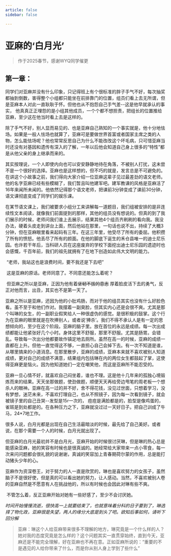 ```yaml
---
article: false
sidebar: false

---
```

# 亚麻的‘白月光’

>   作于2025春节，感谢WYQ同学催更

## 第一章：

​	同学们对亚麻并没有什么印象，只记得班上有个很标准的胖子手气不好，每次抽奖都抽到倒数，害得整个小组都只能坐在前排靠门的位置，组员们看上去无所谓，但是亚麻本人对此一直耿耿于怀。但他也从不抱怨自己手气差--这是他早就承认的事实， 他真真正正埋怨的是小组其他成员，一个个都不想担责，把组长的位置推给亚麻，至少这在他当时看上去是这样的。

​	除了手气不好，别人显而易见的、也是亚麻自己熟知的一个事实就是，他十分地怯场。如果是一般人怯场也就算了，亚麻可是要做世界首富或者国家主席之类的人物，怎么能怯场呢？他也常常反思自己为什么不能改改这个坏毛病，只可惜亚麻当时还没有对基因和遗传有深入的了解，一年以后他会知道自己身上很多的“特性”都是从他父亲的身上继承而来的。

​	其实按理说，一个人即使内向也可以安安静静地待在角落，不被别人打扰，这未尝不是一个很好的选择。亚麻也是这样想的，但不巧的就是，发言总是不可避免的。在讲这个小故事之前，我们得向大家介绍一位亚麻这辈子见过最差劲的语文老师。他的名字亚麻已经有些模糊了，我们暂且叫他建军吧。建军教课的风格是亚麻活了16年来闻所未闻的。他依然记得那个语文老师，把课前3分钟变成了课前30分钟，语文课彻底变成了同学们的娱乐课。 

​	在某节语文课上，我们被要求小组分工来讲解每一道题目，我们组被安排的是非连续性文本阅读，就像我们前面提到的那样，其他的组员没有想说的。但真的到了我们展示的时候，老师问我们谁上去展示，结果其他4个组员齐刷刷的看向我。我没办法，硬着头皮走到讲台上面，然后他站在那里，一句话也说不出，持续了大概3分钟，但在亚麻眼里看来起码有三年。在这三年里，他受尽了所有的委屈。他积攒了所有的愤怒。他丢尽了所有的颜面。在他的脚底下诞生的禾仓县唯一的迪士尼乐园。也许若干年后，当科研人员在这座废弃的学校下面挖出迪士尼乐园的遗迹时也会感慨，千百年前，我们的祖先就拥有了在地下创造如此伟大文明的能力。

​	“老师，我站这也是浪费时间，要不我还是下去吧”

​	这是亚麻的原话。老师同意了。不同意还能怎么着呢？

​	但亚麻之所以是亚麻，正因为他有着~~坚韧不拔的意志~~ 厚着脸皮活下去的勇气，反正对他而言，出丑，其实也不是第一天了。

​	亚麻之所以是亚麻，还因为他的小肚鸡肠，而对于他的组员其实也没有什么好脸色看。虽不至于和他们作对。我摆着一副臭脸，但其实内心还是会很不爽。尤其是那个叫琳的女生，的一副职业假笑给人一种很虚伪的感觉。是很积极的鼓掌。这个行为在亚麻的眼里就是在吹捧别人，或者说‘捧杀’。我们不得不承认人是有一定的思想倾向的，至少在这个阶段。亚麻的脑子里。放在首位的永远是成绩。每一次出成绩都能让他紧张好几个小时。身体这里不舒服，那里不舒服。尤其是肠胃。会错乱。导致每一次出分他都要故作镇定地去厕所。虽然在高一的时候，亚麻的成绩一直都在上升。但他一直觉得这不够，一直担心自己会掉下去。有一次不知道是谁，从哪里搞来的小道消息。在那里散步，亚麻的成绩，亚麻本来就不喜欢被别人知道成绩，更对自己的成绩不满意，结果组内包括琳在内的两位女生都鼓起了掌，这使得亚麻更是恼火。因为他知道她们一定在嘲笑他，而这是亚麻所不能忍受的。

​	亚麻一旦心情不好，就喜欢自己闷坐着，谁也不理。这是他十几年来的孤独心境锻炼而来的结果。天天坐那做题，使劲做题，顺便天天再给旁边甩笔的周老板一个想杀人的眼神。亚麻在高一过的并不好，舍不得花钱，没见过世面，只想着学习，没有梦想，迷茫未来，不喜欢打理自己，也从不照镜子，因为每一次看到镜子，就会被镜子里的自己丑哭--发型是15r一次的， 痘痘是满脸都是的，脸型是像鸡蛋的，雀斑是到处都是的。在各种压力之下，亚麻就没过过一天好日子。把自己训成了牛马，24*7地工作。

​	很多人说，白月光都是出现在自己生活最暗淡的时候，最先给了自己美好。或者说，在那个需要一个人的时候，白月光就出现了。

​	但亚麻的白月光最初并不是白月光，亚麻开始的时候很讨厌琳，但是琳的热心总是能感染亚麻，她的笑容有时候也是很真诚的。她经常给大家带来一点小零食，每一次来问问题都会很礼貌的说谢谢，真诚的笑容加上青春期荷尔蒙的作用，总是能打动猪头少年的心。

​	亚麻作为资深卷王，对于努力的人一直是欣赏的，琳也是喜欢努力的女孩子，虽然脑子不是很好使，但是真的可以看出她的努力，让人感动。当然，不喜欢被别人卷的亚麻自然是不愿意有人在挑战他的，所以有时候也会因此对琳有些不爽。

​	不管怎么着，反正亚麻开始对她有一些好感了，至少不会讨厌她。

​	*时间开始慢慢流逝，很快高一上就要结束了，也就意味着分科的日子要到了，琳选择了物化政，亚麻很是失望，两人的缘分大底是到头了吧。欲知后事如何，请听下回分解*

>   亚麻：琳这个人给亚麻带来很多不理解的地方，琳究竟是一个什么样的人？她对我的态度究竟是怎么样的？这个问题其实一直贯穿始终，直到今天，亚麻还是不能完全理解，好在亚麻也不再在意。正如亚麻所说的：“重要的不是遇见的人给你带来了什么，而是你从别人身上学到了些什么”

